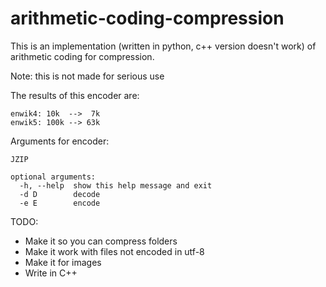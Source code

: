 # arithmetic-coding-compression

This is an implementation (written in python, c++ version doesn't work) of arithmetic coding for compression.

Note: this is not made for serious use

The results of this encoder are:

```
enwik4: 10k  -->  7k
enwik5: 100k --> 63k
```

Arguments for encoder:

```
JZIP

optional arguments:
  -h, --help  show this help message and exit
  -d D        decode
  -e E        encode
```

TODO:
  - Make it so you can compress folders
  - Make it work with files not encoded in utf-8
  - Make it for images
  - Write in C++

	
